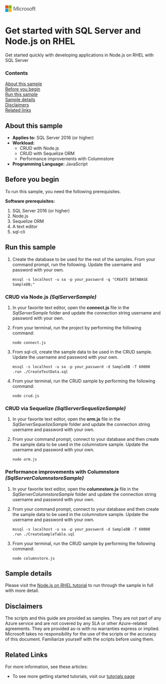 ![](./media/solutions-microsoft-logo-small.png)
# Get started with SQL Server and Node.js on RHEL

Get started quickly with developing applications in Node.js on RHEL with SQL Server


### Contents

[About this sample](#about-this-sample)<br/>
[Before you begin](#before-you-begin)<br/>
[Run this sample](#run-this-sample)<br/>
[Sample details](#sample-details)<br/>
[Disclaimers](#disclaimers)<br/>
[Related links](#related-links)<br/>


<a name=about-this-sample></a>

## About this sample

- **Applies to:** SQL Server 2016 (or higher) 
- **Workload:** 
    - CRUD with Node.js
    - CRUD with Sequelize ORM
    - Performance improvements with Columnstore
- **Programming Language:** JavaScript

<a name=before-you-begin></a>

## Before you begin

To run this sample, you need the following prerequisites. 

**Software prerequisites:**

1. SQL Server 2016 (or higher) 
2. Node.js
3. Sequelize ORM
4. A text editor
5. sql-cli

## Run this sample

1. Create the database to be used for the rest of the samples. From your command prompt, run the following. Update the username and password with your own. 

    ```
    mssql -s localhost -u sa -p your_password -q "CREATE DATABASE SampleDB;"
    ```

### CRUD via Node.js *(SqlServerSample)*
1. In your favorite text editor, open the **connect.js** file in the *SqlServerSample* folder and update the connection string username and password with your own. 

2. From your terminal, run the project by performing the following command: 

    ```
    node connect.js
    ```

3. From sql-cli, create the sample data to be used in the CRUD sample. Update the username and password with your own.

    ```
    mssql -s localhost -u sa -p your_password -d SampleDB -T 60000
    .run ./CreateTestData.sql
    ```

4. From your terminal, run the CRUD sample by performing the following command: 

    ```
    node crud.js
    ```

### CRUD via Sequelize *(SqlServerSequelizeSample)*
1. In your favorite text editor, open the **orm.js** file in the *SqlServerSequelizeSample* folder and update the connection string username and password with your own. 

2. From your command prompt, connect to your database and then create the sample data to be used in the columnstore sample. Update the username and password with your own. 

    ```
    node orm.js
    ```

### Performance improvements with Columnstore *(SqlServerColumnstoreSample)*
1. In your favorite text editor, open the **columnstore.js** file in the *SqlServerColumnstoreSample* folder and update the connection string username and password with your own. 

2. From your command prompt, connect to your database and then create the sample data to be used in the columnstore sample. Update the username and password with your own.

    ```
    mssql -s localhost -u sa -p your_password -d SampleDB -T 60000
    .run ./CreateSampleTable.sql
    ```

4. From your terminal, run the CRUD sample by performing the following command: 

    ```
    node columnstore.js
    ```

<a name=sample-details></a>

## Sample details

Please visit the [Node.js on RHEL tutorial](https://www.microsoft.com/en-us/sql-server/developer-get-started/node-rhel) to run through the sample in full with more detail.

<a name=disclaimers></a>

## Disclaimers
The scripts and this guide are provided as samples. They are not part of any Azure service and are not covered by any SLA or other Azure-related agreements. They are provided as-is with no warranties express or implied. Microsoft takes no responsibility for the use of the scripts or the accuracy of this document. Familiarize yourself with the scripts before using them.

<a name=related-links></a>

## Related Links

For more information, see these articles:
* To see more getting started tutorials, visit our [tutorials page](https://www.microsoft.com/en-us/sql-server/developer-get-started/)